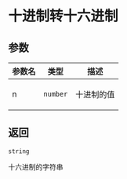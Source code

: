 # 十进制转十六进制

## 参数

| 参数名 | 类型                | 描述              |
| ------ | ------------------- | ----------------- |
| n      | <code>number</code> | <p>十进制的值</p> |

## 返回

<code>string</code><p>十六进制的字符串</p>
